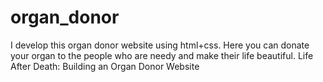 # organ_donor
I develop this organ donor website using html+css. Here you can donate your organ to the people who are needy and make their life beautiful.
Life After Death: Building an Organ Donor Website

